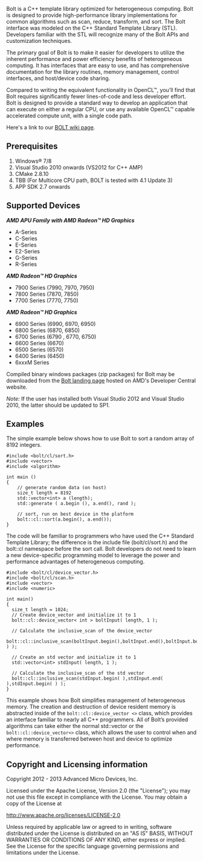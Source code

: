 Bolt is a C++ template library optimized for heterogeneous computing. Bolt is designed to provide high-performance library implementations for common algorithms such as scan, reduce, transform, and sort. The Bolt interface was modeled on the C++ Standard Template Library (STL). Developers familiar with the STL will recognize many of the Bolt APIs and customization techniques.

The primary goal of Bolt is to make it easier for developers to utilize the inherent performance and power efficiency benefits of heterogeneous computing.  It has interfaces that are easy to use, and has comprehensive documentation for the library routines, memory management, control interfaces, and host/device code sharing.

Compared to writing the equivalent functionality in OpenCL™, you’ll find that Bolt requires significantly fewer lines-of-code and less developer effort.  Bolt is designed to provide a standard way to develop an application that can execute on either a regular CPU, or use any available OpenCL™ capable accelerated compute unit, with a single code path.

Here's a link to our <a href="https://github.com/HSA-Libraries/bolt/wiki">BOLT wiki page</a>.

## Prerequisites

1.  Windows® 7/8
2.  Visual Studio 2010 onwards (VS2012 for C++ AMP)
3.  CMake 2.8.10
4.  TBB (For Multicore CPU path, BOLT is tested with 4.1 Update 3)
5.  APP SDK 2.7 onwards

## Supported Devices

<strong><em> AMD APU Family with AMD Radeon™ HD Graphics </em></strong>
+	A-Series
+	C-Series
+	E-Series
+	E2-Series
+	G-Series
+	R-Series

<strong><em> AMD Radeon™ HD Graphics </em></strong>
+   7900 Series (7990, 7970, 7950)
+	7800 Series (7870, 7850)
+	7700 Series (7770, 7750)

<strong><em> AMD Radeon™ HD Graphics </em></strong>
+	6900 Series (6990, 6970, 6950)
+	6800 Series (6870, 6850)
+	6700 Series (6790 , 6770, 6750)
+	6600 Series (6670)
+	6500 Series (6570)
+	6400 Series (6450)
+	6xxxM Series




Compiled binary windows packages (zip packages) for Bolt may be downloaded from the <a href="http://developer.amd.com/tools-and-sdks/heterogeneous-computing/amd-accelerated-parallel-processing-app-sdk/bolt-c-template-library/">Bolt landing page</a> hosted on AMD's Developer Central website.

*Note:* If the user has installed both Visual Studio 2012 and Visual Studio 2010, the latter should be updated to SP1.

## Examples

The simple example below shows how to use Bolt to sort a random array of 8192 integers.

    #include <bolt/cl/sort.h>
    #include <vector>
    #include <algorithm>
    
    int main ()
    {
        // generate random data (on host)
        size_t length = 8192
        std::vector<int> a (length);
        std::generate ( a.begin (), a.end(), rand );
    
        // sort, run on best device in the platform
        bolt::cl::sort(a.begin(), a.end());
    }

The code will be familiar to programmers who have used the C++ Standard Template Library; the difference is the include file (bolt/cl/sort.h) and the bolt::cl namespace before the sort call. Bolt developers do not need to learn a new device-specific programming model to leverage the power and performance advantages of heterogeneous computing.

    #include <bolt/cl/device_vector.h>
    #include <bolt/cl/scan.h>
    #include <vector>
    #include <numeric>
    
    int main()
    {
      size_t length = 1024;
      // Create device_vector and initialize it to 1
      bolt::cl::device_vector< int > boltInput( length, 1 );
    
      // Calculate the inclusive_scan of the device_vector
      bolt::cl::inclusive_scan(boltInput.begin(),boltInput.end(),boltInput.begin( ) );
    
      // Create an std vector and initialize it to 1
      std::vector<int> stdInput( length, 1 );
     
      // Calculate the inclusive_scan of the std vector
      bolt::cl::inclusive_scan(stdInput.begin( ),stdInput.end( ),stdInput.begin( ) );
    }

This example shows how Bolt simplifies management of heterogeneous memory.  The creation and destruction of device resident memory is abstracted inside of the `bolt::cl::device_vector <>` class, which provides an interface familiar to nearly all C++ programmers.  All of Bolt’s provided algorithms can take either the normal std::vector or the `bolt::cl::device_vector<>` class, which allows the user to control when and where memory is transferred between host and device to optimize performance.

## Copyright and Licensing information

Copyright 2012 - 2013 Advanced Micro Devices, Inc.

Licensed under the Apache License, Version 2.0 (the "License");
you may not use this file except in compliance with the License.
You may obtain a copy of the License at

http://www.apache.org/licenses/LICENSE-2.0
       
Unless required by applicable law or agreed to in writing, software
distributed under the License is distributed on an "AS IS" BASIS,
WITHOUT WARRANTIES OR CONDITIONS OF ANY KIND, either express or implied.
See the License for the specific language governing permissions and
limitations under the License.
